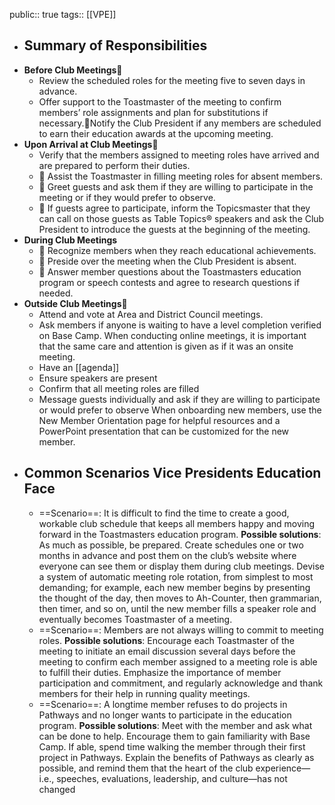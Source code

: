 public:: true
tags:: [[VPE]]

- ## Summary of Responsibilities
- **Before Club Meetings**
	- Review the scheduled roles for the meeting five to seven days in advance.
	- Offer support to the Toastmaster of the meeting to confirm members’ role assignments and plan for substitutions if necessary.Notify the Club President if any members are scheduled to earn their education awards at the upcoming meeting.
- **Upon Arrival at Club Meetings**
	- Verify that the members assigned to meeting roles have arrived and are prepared to perform their duties.
	-  Assist the Toastmaster in filling meeting roles for absent members.
	-  Greet guests and ask them if they are willing to participate in the meeting or if they would prefer to observe.
	-  If guests agree to participate, inform the Topicsmaster that they can call on those guests as Table Topics® speakers and ask the Club President to introduce the guests at the beginning of the meeting.
- **During Club Meetings**
	-  Recognize members when they reach educational achievements.
	-  Preside over the meeting when the Club President is absent.
	-  Answer member questions about the Toastmasters education program or speech contests and agree to research  questions if needed.
- **Outside Club Meetings**
	- Attend and vote at Area and District Council meetings.
	- Ask members if anyone is waiting to have a level completion verified on Base Camp. When conducting online meetings, it is important that the same care and attention is given as if it was an  onsite meeting.
	- Have an [[agenda]]
	- Ensure speakers are present
	- Confirm that all meeting roles are filled
	- Message guests individually and ask if they are willing to participate or would prefer to observe When onboarding new members, use the New Member Orientation page for helpful resources and a  PowerPoint presentation that can be customized for the new member.
- ## Common Scenarios Vice Presidents Education Face
	- ==Scenario==: It is difficult to find the time to create a good, workable club schedule that keeps all 
	  members happy and moving forward in the Toastmasters education program.
	  **Possible solutions**: As much as possible, be prepared. Create schedules one or two months in advance and 
	  post them on the club’s website where everyone can see them or display them during club 
	  meetings.
	   Devise a system of automatic meeting role rotation, from simplest to most demanding; for 
	  example, each new member begins by presenting the thought of the day, then moves to 
	  Ah-Counter, then grammarian, then timer, and so on, until the new member fills a speaker 
	  role and eventually becomes Toastmaster of a meeting.
	- ==Scenario==: Members are not always willing to commit to meeting roles.
	  **Possible solutions**: Encourage each Toastmaster of the meeting to initiate an email discussion several days  before the meeting to confirm each member assigned to a meeting role is able to fulfill  their duties. Emphasize the importance of member participation and commitment, and  regularly acknowledge and thank members for their help in running quality meetings.
	- ==Scenario==: A longtime member refuses to do projects in Pathways and no longer wants to participate 
	  in the education program.
	  **Possible solutions**: Meet with the member and ask what can be done to help. Encourage them to gain  familiarity with Base Camp. If able, spend time walking the member through their first  project in Pathways. Explain the benefits of Pathways as clearly as possible, and remind  them that the heart of the club experience—i.e., speeches, evaluations, leadership, and  culture—has not changed